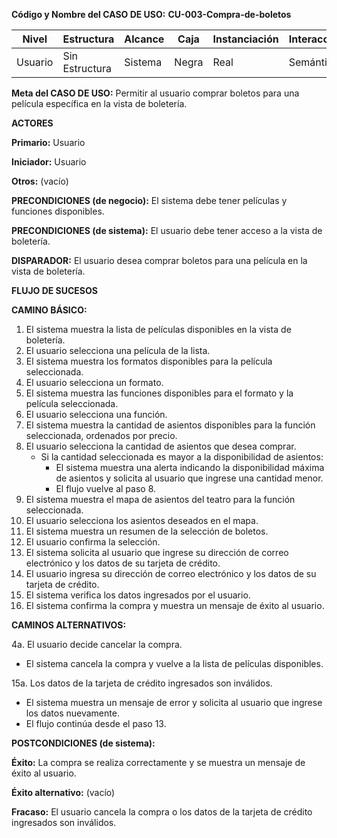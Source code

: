 **Código y Nombre del CASO DE USO:** **CU-003-Compra-de-boletos**

| Nivel  | Estructura | Alcance | Caja | Instanciación | Interacción |
|--------|------------|---------|------|---------------|-------------|
| Usuario | Sin Estructura | Sistema | Negra | Real | Semántico |

**Meta del CASO DE USO:** Permitir al usuario comprar boletos para una película específica en la vista de boletería.

**ACTORES**

**Primario:** Usuario

**Iniciador:** Usuario

**Otros:** (vacío)

**PRECONDICIONES (de negocio):** El sistema debe tener películas y funciones disponibles.

**PRECONDICIONES (de sistema):** El usuario debe tener acceso a la vista de boletería.

**DISPARADOR:** El usuario desea comprar boletos para una película en la vista de boletería.

**FLUJO DE SUCESOS**

**CAMINO BÁSICO:**

1. El sistema muestra la lista de películas disponibles en la vista de boletería.
2. El usuario selecciona una película de la lista.
3. El sistema muestra los formatos disponibles para la película seleccionada.
4. El usuario selecciona un formato.
5. El sistema muestra las funciones disponibles para el formato y la película seleccionada.
6. El usuario selecciona una función.
7. El sistema muestra la cantidad de asientos disponibles para la función seleccionada, ordenados por precio.
8. El usuario selecciona la cantidad de asientos que desea comprar.
   - Si la cantidad seleccionada es mayor a la disponibilidad de asientos:
     - El sistema muestra una alerta indicando la disponibilidad máxima de asientos y solicita al usuario que ingrese una cantidad menor.
     - El flujo vuelve al paso 8.
9. El sistema muestra el mapa de asientos del teatro para la función seleccionada.
10. El usuario selecciona los asientos deseados en el mapa.
11. El sistema muestra un resumen de la selección de boletos.
12. El usuario confirma la selección.
13. El sistema solicita al usuario que ingrese su dirección de correo electrónico y los datos de su tarjeta de crédito.
14. El usuario ingresa su dirección de correo electrónico y los datos de su tarjeta de crédito.
15. El sistema verifica los datos ingresados por el usuario.
16. El sistema confirma la compra y muestra un mensaje de éxito al usuario.

**CAMINOS ALTERNATIVOS:**

4a. El usuario decide cancelar la compra.
   - El sistema cancela la compra y vuelve a la lista de películas disponibles.

15a. Los datos de la tarjeta de crédito ingresados son inválidos.
   - El sistema muestra un mensaje de error y solicita al usuario que ingrese los datos nuevamente.
   - El flujo continúa desde el paso 13.

**POSTCONDICIONES (de sistema):**

**Éxito:** La compra se realiza correctamente y se muestra un mensaje de éxito al usuario.

**Éxito alternativo:** (vacío)

**Fracaso:** El usuario cancela la compra o los datos de la tarjeta de crédito ingresados son inválidos.
